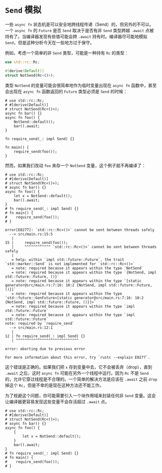 # `Send` 模拟

一些 `async fn` 状态机是可以安全地跨线程传递（Send）的，但另外的不可以。一个 `async fn` 的 `Future` 是否 `Send` 取决于是否有非 `Send` 类型跨越 `.await` 点被持有了。当编译器发现有些值可能会跨 `.await` 持有时。编译器尽可能地模拟 `Send`，但是这种分析今天在一些地方过于保守。

例如，考虑一个简单的非 `Send` 类型，可能是一种持有 `Rc` 的类型：

```rust
use std::rc::Rc;

#[derive(Default)]
struct NotSend(Rc<()>);
```

类型 `NotSend` 的变量可能会很简单地作为临时变量出现在 `async fn` 函数中，甚至会出现在 `async fn` 函数返回的 `Future` 类型必须是 `Send` 的时候：

```rust,edition2018
# use std::rc::Rc;
# #[derive(Default)]
# struct NotSend(Rc<()>);
async fn bar() {}
async fn foo() {
    NotSend::default();
    bar().await;
}

fn require_send(_: impl Send) {}

fn main() {
    require_send(foo());
}
```

然而，如果我们改动 `foo` 来存一个 `NotSend` 变量，这个例子就不再编译了：

```rust,edition2018
# use std::rc::Rc;
# #[derive(Default)]
# struct NotSend(Rc<()>);
# async fn bar() {}
async fn foo() {
    let x = NotSend::default();
    bar().await;
}
# fn require_send(_: impl Send) {}
# fn main() {
#    require_send(foo());
# }
```

```text
error[E0277]: `std::rc::Rc<()>` cannot be sent between threads safely
  --> src/main.rs:15:5
   |
15 |     require_send(foo());
   |     ^^^^^^^^^^^^ `std::rc::Rc<()>` cannot be sent between threads safely
   |
   = help: within `impl std::future::Future`, the trait `std::marker::Send` is not implemented for `std::rc::Rc<()>`
   = note: required because it appears within the type `NotSend`
   = note: required because it appears within the type `{NotSend, impl std::future::Future, ()}`
   = note: required because it appears within the type `[static generator@src/main.rs:7:16: 10:2 {NotSend, impl std::future::Future, ()}]`
   = note: required because it appears within the type `std::future::GenFuture<[static generator@src/main.rs:7:16: 10:2 {NotSend, impl std::future::Future, ()}]>`
   = note: required because it appears within the type `impl std::future::Future`
   = note: required because it appears within the type `impl std::future::Future`
note: required by `require_send`
  --> src/main.rs:12:1
   |
12 | fn require_send(_: impl Send) {}
   | ^^^^^^^^^^^^^^^^^^^^^^^^^^^^^

error: aborting due to previous error

For more information about this error, try `rustc --explain E0277`.
```

这个错误是正确的。如果我们把 `x` 存到变量中去，它不会被丢弃（drop），直到 `.await` 之后，这时 `async fn` 可能在另外一个线程中运行。因为 `Rc` 不是 `Send` 的，允许它穿过线程是不合理的。一个简单的解决方法是应该在 `.await` 之前 `drop` 掉这个 `Rc`，但是不幸的是现在这种方法还不能工作。

为了规避这个问题，你可能需要引入一个块作用域来封装任何非 `Send` 变量。这会让编译器更容易发现这些变量不会存活超过 `.await` 点。

```rust,edition2018
# use std::rc::Rc;
# #[derive(Default)]
# struct NotSend(Rc<()>);
# async fn bar() {}
async fn foo() {
    {
        let x = NotSend::default();
    }
    bar().await;
}
# fn require_send(_: impl Send) {}
# fn main() {
#    require_send(foo());
# }
```
